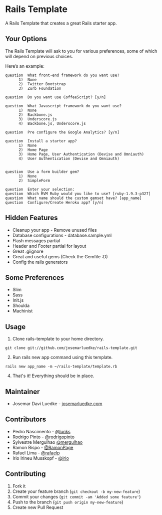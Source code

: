 # Rails Template

A Rails Template that creates a great Rails starter app.

## Your Options

The Rails Template will ask to you for various preferences, some of which will depend on previous choices.

Here’s an example:

```
question  What front-end framework do you want use?
      1)  None
      2)  Twitter Bootstrap
      3)  Zurb Foundation

question  Do you want use CoffeeScript? [y/n]

question  What Javascript framework do you want use?
      1)  None
      2)  Backbone.js
      3)  Underscore.js
      4)  Backbone.js, Underscore.js

question  Pre configure the Google Analytics? [y/n]

question  Install a starter app?
      1)  None
      2)  Home Page
      3)  Home Page, User Authentication (Devise and Omniauth)
      4)  User Authentication (Devise and Omniauth)


question  Use a form builder gem?
      1)  None
      2)  SimpleForm

question  Enter your selection:
question  Which RVM Ruby would you like to use? [ruby-1.9.3-p327]
question  What name should the custom gemset have? [app_name] 
question  Configure/Create Heroku app? [y/n]
```

## Hidden Features

- Cleanup your app - Remove unused files
- Database configurations - database.sample.yml
- Flash messages partial
- Header and Footer partial for layout
- Great .giignore
- Great and useful gems (Check the Gemfile :D)
- Config the rails generators

## Some Preferences

- Slim
- Sass
- Init.js
- Shoulda
- Machinist


## Usage

1. Clone rails-template to your home directory.
```
git clone git://github.com/josemarluedke/rails-template.git
```

2. Run rails new app command using this template.
```
rails new app_name -m ~/rails-template/template.rb
```

4. That's it! Everything should be in place.


## Maintainer

- Josemar Davi Luedke - [josemarluedke.com](http://josemarluedke.com)

## Contributors

- Pedro Nascimento - [@lunks](https://github.com/lunks)
- Rodrigo Pinto - [@rodrigopinto](https://github.com/rodrigopinto)
- Sylvestre Mergulhao [@mergulhao](https://github.com/mergulhao)
- Ramon Bispo - [@RamonPage](https://github.com/RamonPage)
- Rafael Lima - [@rafaelp](https://github.com/rafaelp)
- Irio Irineu Musskopf - [@irio](https://github.com/irio)

## Contributing

1. Fork it
2. Create your feature branch (`git checkout -b my-new-feature`)
3. Commit your changes (`git commit -am 'Added some feature'`)
4. Push to the branch (`git push origin my-new-feature`)
5. Create new Pull Request
